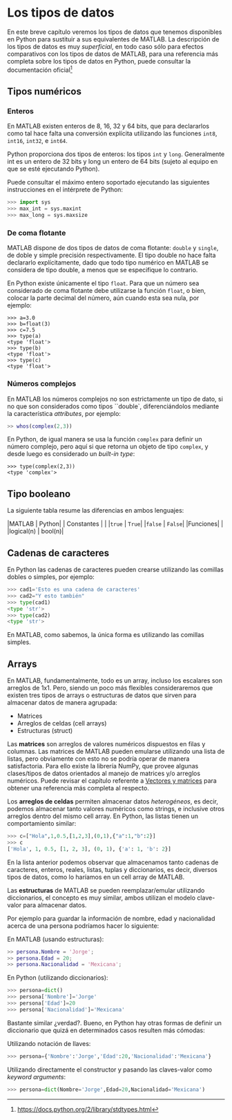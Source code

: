 ﻿# Los tipos de datos

En este breve capítulo veremos los tipos de datos que tenemos disponibles en Python para sustituir a 
sus equivalentes de MATLAB. La descripción de los tipos de datos es muy *superficial*, en todo caso 
sólo para efectos comparativos con los tipos de datos de MATLAB, para una referencia más completa 
sobre los tipos de datos en Python, puede consultar la documentación oficial[^types]

[^types]: <https://docs.python.org/2/library/stdtypes.html>

## Tipos numéricos

### Enteros

En MATLAB existen enteros de 8, 16, 32 y 64 bits, que para declararlos como tal hace falta una conversión 
explícita utilizando las funciones `int8`, `int16`, `int32`, e `int64`.

Python proporciona dos tipos de enteros: los tipos `int` y `long`. Generalmente int es un entero de 32 bits
y long un entero de 64 bits (sujeto al equipo en que se esté ejecutando Python).

Puede consultar el máximo entero soportado ejecutando las siguientes instrucciones en el intérprete de Python:

```python
>>> import sys
>>> max_int = sys.maxint 
>>> max_long = sys.maxsize
```

### De coma flotante

MATLAB dispone de dos tipos de datos de coma flotante: `double` y `single`, de doble y simple precisión 
respectivamente. El tipo double no hace falta declararlo explícitamente, dado que todo tipo numérico en MATLAB
se considera de tipo double, a menos que se especifique lo contrario.

En Python existe únicamente el tipo `float`. Para que un número sea considerado de coma flotante debe utilizarse
la función `float`, o bien, colocar la parte decimal del número, aún cuando esta sea nula, por ejemplo:

```pyhon
>>> a=3.0
>>> b=float(3)
>>> c=7.5
>>> type(a)
<type 'float'>
>>> type(b)
<type 'float'>
>>> type(c)
<type 'float'>
```


### Números complejos

En MATLAB los números complejos no son estrictamente un tipo de dato, si no que son considerados como tipos
``double`, diferenciándolos mediante la característica *attributes*, por ejemplo:

```matlab
>> whos(complex(2,3))
```

En Python, de igual manera se usa la función `complex` para definir un número complejo, pero aquí si que 
retorna un objeto de tipo `complex`, y desde luego es considerado un *built-in type*:

```
>>> type(complex(2,3))
<type 'complex'>
```


## Tipo booleano

La siguiente tabla resume las diferencias en ambos lenguajes:


|MATLAB   | Python|
| Constantes | |
|`true`   | `True`|
|`false` | `False`|
|Funciones| |
|logical(n) | bool(n)|


## Cadenas de caracteres

En Python las cadenas de caracteres pueden crearse utilizando las comillas dobles o simples, por ejemplo:

```python
>>> cad1='Esto es una cadena de caracteres'
>>> cad2="Y esto también"
>>> type(cad1)
<type 'str'>
>>> type(cad2)
<type 'str'>
```

En MATLAB, como sabemos, la única forma es utilizando las comillas simples.

## Arrays

En MATLAB, fundamentalmente, todo es un array, incluso los escalares son arreglos de 1x1. Pero, siendo 
un poco más flexibles consideraremos que existen tres tipos de arrays o estructuras de datos que sirven 
para almacenar datos de manera agrupada:

* Matrices
* Arreglos de celdas (cell arrays)
* Estructuras (struct)

Las **matrices** son arreglos de valores numéricos dispuestos en filas y columnas. Las matrices de MATLAB 
pueden emularse utilizando una lista de listas, pero obviamente con esto no se podría operar 
de manera satisfactoria. Para ello existe la librería NumPy, que provee algunas 
clases/tipos de datos orientados al manejo de matrices y/o arreglos numéricos. Puede revisar el 
capítulo referente a [Vectores y matrices]({#vectores-y-matrices}) para obtener una referencia 
más completa al respecto.

Los **arreglos de celdas** permiten almacenar datos *heterogéneos*, es decir, podemos almacenar tanto 
valores numéricos como strings, e inclusive otros arreglos dentro del mismo cell array. 
En Python, las listas tienen un comportamiento similar:

```python
>>> c=["Hola",1,0.5,[1,2,3],(0,1),{"a":1,"b":2}]
>>> c
['Hola', 1, 0.5, [1, 2, 3], (0, 1), {'a': 1, 'b': 2}]
```

En la lista anterior podemos observar que almacenamos tanto cadenas de caracteres, enteros, 
reales, listas, tuplas y diccionarios, es decir, diversos tipos de datos, como lo haríamos 
en un cell array de MATLAB.

Las **estructuras** de MATLAB se pueden reemplazar/emular utilizando diccionarios, el concepto 
es muy similar, ambos utilizan el modelo clave-valor para almacenar datos.

Por ejemplo para guardar la información de nombre, edad y nacionalidad  acerca de una persona 
podríamos hacer lo siguiente:

En MATLAB (usando estructuras):

```MATLAB
>> persona.Nombre = 'Jorge';
>> persona.Edad = 20;
>> persona.Nacionalidad = 'Mexicana';
```

En Python (utilizando diccionarios):

```python
>>> persona=dict()
>>> persona['Nombre']='Jorge'
>>> persona['Edad']=20
>>> persona['Nacionalidad']='Mexicana'
```

Bastante similar ¿verdad?. Bueno, en Python hay otras formas de definir un diccionario que quizá 
en determinados casos resulten más cómodas:

Utilizando notación de llaves:

```python
>>> persona={'Nombre':'Jorge','Edad':20,'Nacionalidad':'Mexicana'}
```

Utilizando directamente el constructor y pasando las claves-valor como *keyword arguments*:


```python
>>> persona=dict(Nombre='Jorge',Edad=20,Nacionalidad='Mexicana')
```
